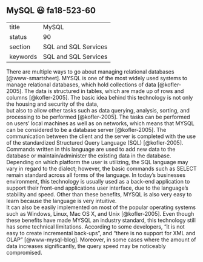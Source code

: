 ## MySQL :smiley: fa18-523-60


|          |                      |
| -------- | -------------------- |
| title    | MySQL                | 
| status   | 90                   |
| section  | SQL and SQL Services |
| keywords | SQL and SQL Services |



There are multiple ways to go about managing 
relational databases [@www-smartsheet]. MYSQL is one 
of the most widely used systems to manage relational 
databases, which hold collections of data [@kofler-2005]. 
The data is structured in tables, which are made up of 
rows and columns [@kofler-2005]. The basic idea behind 
this technology is not only the housing and security of the data,  
but also to allow other tasks such as data querying, analysis, 
sorting, and processing to be performed [@kofler-2005]. The 
tasks can be performed on users’ local machines as well as 
on networks, which means that MYSQL can be considered to be 
a database server [@kofler-2005]. The communication between 
the client and the server is completed with the use of the 
standardized Structured Query Language (SQL) [@kofler-2005]. 
Commands written in this language are used to add new data to 
the database or maintain/administer the existing data in the 
database. Depending on which platform the user is utilizing, 
the SQL language may vary in regard to the dialect; however, 
the basic commands such as SELECT remain standard across all 
forms of the language. In today’s businesses environment, this 
technology is usually used as a back-end application to support 
their front-end applications user interface, due to the language’s
stability and speed. Other than these benefits, MYSQL is also 
very easy to learn because the language is very intuitive.  
It can also be easily implemented on most of the popular operating 
systems such as Windows, Linux, Mac OS X, and Unix [@kofler-2005].
Even though these benefits have made MYSQL an industry standard, 
this technology still has some technical limitations. According to some 
developers, “it is not easy to create incremental back-ups”, and 
“there is no support for XML and OLAP” [@www-mysql-blog]. Moreover, in 
some cases where the amount of data increases significantly, 
the query speed may be noticeably compromised.  


